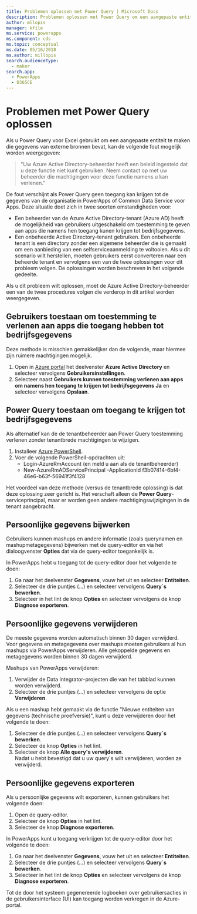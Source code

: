 ```yaml
---
title: Problemen oplossen met Power Query | Microsoft Docs
description: Problemen oplossen met Power Query om een aangepaste entiteit te maken in Common Data Service voor Apps.
author: mllopis
manager: kfile
ms.service: powerapps
ms.component: cds
ms.topic: conceptual
ms.date: 05/16/2018
ms.author: millopis
search.audienceType:
  - maker
search.app:
  - PowerApps
  - D365CE
---
```


# <a name="troubleshoot-power-query"></a>Problemen met Power Query oplossen
Als u Power Query voor Excel gebruikt om een aangepaste entiteit te maken die gegevens van externe bronnen bevat, kan de volgende fout mogelijk worden weergegeven:

>"Uw Azure Active Directory-beheerder heeft een beleid ingesteld dat u deze functie niet kunt gebruiken. Neem contact op met uw beheerder die machtigingen voor deze functie namens u kan verlenen."

De fout verschijnt als Power Query geen toegang kan krijgen tot de gegevens van de organisatie in PowerApps of Common Data Service voor Apps. Deze situatie doet zich in twee soorten omstandigheden voor:

* Een beheerder van de Azure Active Directory-tenant (Azure AD) heeft de mogelijkheid van gebruikers uitgeschakeld om toestemming te geven aan apps die namens hen toegang kunen krijgen tot bedrijfsgegevens.
* Een onbeheerde Active Directory-tenant gebruiken. Een onbeheerde tenant is een directory zonder een algemene beheerder die is gemaakt om een aanbieding van een selfserviceaanmelding te voltooien. Als u dit scenario wilt herstellen, moeten gebruikers eerst converteren naar een beheerde tenant en vervolgens een van de twee oplossingen voor dit probleem volgen. De oplossingen worden beschreven in het volgende gedeelte.

Als u dit probleem wilt oplossen, moet de Azure Active Directory-beheerder een van de twee procedures volgen die verderop in dit artikel worden weergegeven.

## <a name="allow-users-to-consent-to-apps-that-access-company-data"></a>Gebruikers toestaan om toestemming te verlenen aan apps die toegang hebben tot bedrijfsgegevens
Deze methode is misschien gemakkelijker dan de volgende, maar hiermee zijn ruimere machtigingen mogelijk.

1. Open in [Azure portal](https://portal.azure.com) het deelvenster **Azure Active Directory** en selecteer vervolgens **Gebruikersinstellingen**.
2. Selecteer naast **Gebruikers kunnen toestemming verlenen aan apps om namens hen toegang te krijgen tot bedrijfsgegevens** **Ja** en selecteer vervolgens **Opslaan**.

## <a name="allow-power-query-to-access-company-data"></a>Power Query toestaan om toegang te krijgen tot bedrijfsgegevens
Als alternatief kan de de tenantbeheerder aan Power Query toestemming verlenen zonder tenantbrede machtigingen te wijzigen.

1. Installeer [Azure PowerShell](https://docs.microsoft.com/powershell/azure/install-azurerm-ps).
2. Voer de volgende PowerShell-opdrachten uit:
   * Login-AzureRmAccount (en meld u aan als de tenantbeheerder)
   * New-AzureRmADServicePrincipal -ApplicationId f3b07414-6bf4-46e6-b63f-56941f3f4128

Het voordeel van deze methode (versus de tenantbrede oplossing) is dat deze oplossing zeer gericht is. Het verschaft alleen de **Power Query**-serviceprincipal, maar er worden geen andere machtigingswijzigingen in de tenant aangebracht.

## <a name="update-personal-data"></a>Persoonlijke gegevens bijwerken

Gebruikers kunnen mashups en andere informatie (zoals querynamen en mashupmetagegevens) bijwerken met de query-editor en via het dialoogvenster **Opties** dat via de query-editor toegankelijk is.

In PowerApps hebt u toegang tot de query-editor door het volgende te doen:
1. Ga naar het deelvenster **Gegevens**, vouw het uit en selecteer **Entiteiten**. 
2. Selecteer de drie puntjes (...) en selecteer vervolgens **Query´s bewerken**.
3. Selecteer in het lint de knop **Opties** en selecteer vervolgens de knop **Diagnose exporteren**.


## <a name="delete-personal-data"></a>Persoonlijke gegevens verwijderen

De meeste gegevens worden automatisch binnen 30 dagen verwijderd. Voor gegevens en metagegevens over mashups moeten gebruikers al hun mashups via PowerApps verwijderen. Alle gekoppelde gegevens en metagegevens worden binnen 30 dagen verwijderd.

Mashups van PowerApps verwijderen:
1. Verwijder de Data Integrator-projecten die van het tabblad kunnen worden verwijderd.
2. Selecteer de drie puntjes (...) en selecteer vervolgens de optie **Verwijderen**.

Als u een mashup hebt gemaakt via de functie "Nieuwe entiteiten van gegevens (technische proefversie)", kunt u deze verwijderen door het volgende te doen:
1. Selecteer de drie puntjes (...) en selecteer vervolgens **Query´s bewerken**.
2. Selecteer de knop **Opties** in het lint.
3. Selecteer de knop **Alle query's verwijderen**.  
    Nadat u hebt bevestigd dat u uw query´s wilt verwijderen, worden ze verwijderd.

## <a name="export-personal-data"></a>Persoonlijke gegevens exporteren

Als u persoonlijke gegevens wilt exporteren, kunnen gebruikers het volgende doen:
1. Open de query-editor.
2. Selecteer de knop **Opties** in het lint.
3. Selecteer de knop **Diagnose exporteren**.

In PowerApps kunt u toegang verkrijgen tot de query-editor door het volgende te doen:
1. Ga naar het deelvenster **Gegevens**, vouw het uit en selecteer **Entiteiten**.
2. Selecteer de drie puntjes (...) en selecteer vervolgens **Query´s bewerken**. 
3. Selecteer in het lint de knop **Opties** en selecteer vervolgens de knop **Diagnose exporteren**.

Tot de door het systeem gegenereerde logboeken over gebruikersacties in de gebruikersinterface (UI) kan toegang worden verkregen in de Azure-portal.



